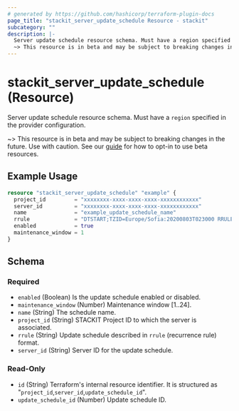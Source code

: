 ```yaml
---
# generated by https://github.com/hashicorp/terraform-plugin-docs
page_title: "stackit_server_update_schedule Resource - stackit"
subcategory: ""
description: |-
  Server update schedule resource schema. Must have a region specified in the provider configuration.
  ~> This resource is in beta and may be subject to breaking changes in the future. Use with caution. See our guide https://registry.terraform.io/providers/stackitcloud/stackit/latest/docs/guides/opting_into_beta_resources for how to opt-in to use beta resources.
---
```


# stackit_server_update_schedule (Resource)

Server update schedule resource schema. Must have a `region` specified in the provider configuration.

~> This resource is in beta and may be subject to breaking changes in the future. Use with caution. See our [guide](https://registry.terraform.io/providers/stackitcloud/stackit/latest/docs/guides/opting_into_beta_resources) for how to opt-in to use beta resources.

## Example Usage

```terraform
resource "stackit_server_update_schedule" "example" {
  project_id         = "xxxxxxxx-xxxx-xxxx-xxxx-xxxxxxxxxxxx"
  server_id          = "xxxxxxxx-xxxx-xxxx-xxxx-xxxxxxxxxxxx"
  name               = "example_update_schedule_name"
  rrule              = "DTSTART;TZID=Europe/Sofia:20200803T023000 RRULE:FREQ=DAILY;INTERVAL=1"
  enabled            = true
  maintenance_window = 1
}
```

<!-- schema generated by tfplugindocs -->
## Schema

### Required

- `enabled` (Boolean) Is the update schedule enabled or disabled.
- `maintenance_window` (Number) Maintenance window [1..24].
- `name` (String) The schedule name.
- `project_id` (String) STACKIT Project ID to which the server is associated.
- `rrule` (String) Update schedule described in `rrule` (recurrence rule) format.
- `server_id` (String) Server ID for the update schedule.

### Read-Only

- `id` (String) Terraform's internal resource identifier. It is structured as "`project_id`,`server_id`,`update_schedule_id`".
- `update_schedule_id` (Number) Update schedule ID.
